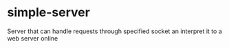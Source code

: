 # simple-server
Server that can handle requests through specified socket an interpret it to a web server online 
